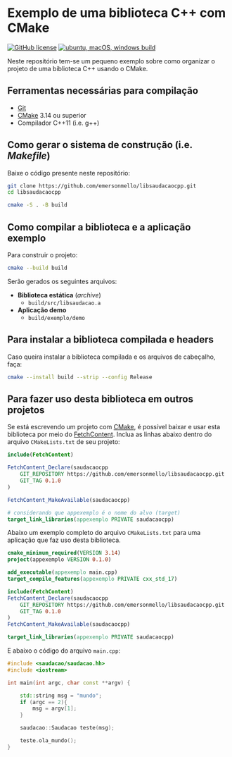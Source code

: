 # Exemplo de uma biblioteca C++ com CMake 
[![GitHub license](https://img.shields.io/badge/license-MIT-blue.svg)](LICENSE)
[![ubuntu, macOS, windows build](https://github.com/emersonmello/libsaudacaocpp/actions/workflows/cmake.yaml/badge.svg)](https://github.com/emersonmello/libsaudacaocpp/actions/workflows/cmake.yaml)


Neste repositório tem-se um pequeno exemplo sobre como organizar o projeto de uma biblioteca C++ usando o CMake.

## Ferramentas necessárias para compilação

- [Git](https://git-scm.com/downloads)
- [CMake](https://cmake.org) 3.14 ou superior
- Compilador C++11 (i.e. g++)

## Como gerar o sistema de construção (i.e. *Makefile*)

Baixe o código presente neste repositório:
```bash
git clone https://github.com/emersonmello/libsaudacaocpp.git
cd libsaudacaocpp

cmake -S . -B build
``` 

## Como compilar a biblioteca e a aplicação exemplo

Para construir o projeto:
```bash
cmake --build build
```
Serão gerados os seguintes arquivos:

- **Biblioteca estática** (*archive*)
    - `build/src/libsaudacao.a`
- **Aplicação demo**
    - `build/exemplo/demo`

## Para instalar a biblioteca compilada e headers

Caso queira instalar a biblioteca compilada e os arquivos de cabeçalho, faça:

```bash
cmake --install build --strip --config Release
```

## Para fazer uso desta biblioteca em outros projetos 

Se está escrevendo um projeto com [CMake](https://cmake.org/cmake/help/latest/index.html), é possível baixar e usar esta biblioteca por meio do [FetchContent](https://cmake.org/cmake/help/latest/module/FetchContent.html). Inclua as linhas abaixo dentro do arquivo `CMakeLists.txt` de seu projeto:

```cmake
include(FetchContent)

FetchContent_Declare(saudacaocpp
    GIT_REPOSITORY https://github.com/emersonmello/libsaudacaocpp.git
    GIT_TAG 0.1.0
)

FetchContent_MakeAvailable(saudacaocpp)

# considerando que appexemplo é o nome do alvo (target)
target_link_libraries(appexemplo PRIVATE saudacaocpp)
```

Abaixo um exemplo completo do arquivo `CMakeLists.txt` para uma aplicação que faz uso desta biblioteca.

```cmake
cmake_minimum_required(VERSION 3.14)
project(appexemplo VERSION 0.1.0)

add_executable(appexemplo main.cpp)
target_compile_features(appexemplo PRIVATE cxx_std_17)

include(FetchContent)
FetchContent_Declare(saudacaocpp
    GIT_REPOSITORY https://github.com/emersonmello/libsaudacaocpp.git
    GIT_TAG 0.1.0
)
FetchContent_MakeAvailable(saudacaocpp)

target_link_libraries(appexemplo PRIVATE saudacaocpp)
```

E abaixo o código do arquivo `main.cpp`:

```cpp
#include <saudacao/saudacao.hh>
#include <iostream>

int main(int argc, char const **argv) {

    std::string msg = "mundo";
    if (argc == 2){
        msg = argv[1];
    }

    saudacao::Saudacao teste(msg);

    teste.ola_mundo();
}
```